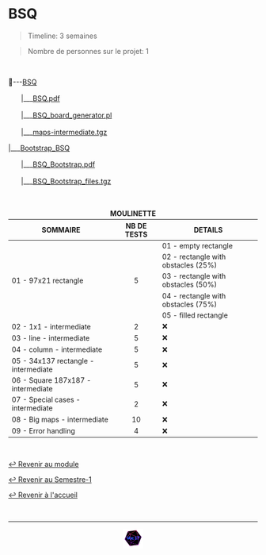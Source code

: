 # BSQ

> Timeline: 3 semaines

> Nombre de personnes sur le projet: 1

<br>

📂---[BSQ](https://github.com/Studio-17/Epitech-Subjects/tree/main/Semester-1/B-CPE-110/BSQ/BSQ)

ㅤㅤ|\_\_\_[BSQ.pdf](https://github.com/Studio-17/Epitech-Subjects/blob/main/Semester-1/B-CPE-110/BSQ/BSQ/BSQ.pdf)

ㅤㅤ|\_\_\_[BSQ_board_generator.pl](https://github.com/Studio-17/Epitech-Subjects/blob/main/Semester-1/B-CPE-110/BSQ/BSQ/BSQ_board_generator.pl)

ㅤㅤ|\_\_\_[maps-intermediate.tgz](https://github.com/Studio-17/Epitech-Subjects/blob/main/Semester-1/B-CPE-110/BSQ/BSQ/BSQ_board_generator.pl)

|\_\_\_[Bootstrap_BSQ](https://github.com/Studio-17/Epitech-Subjects/blob/main/Semester-1/B-CPE-110/BSQ/BSQ/maps-intermediate.tgz)

ㅤㅤ|\_\_\_[BSQ_Bootstrap.pdf](https://github.com/Studio-17/Epitech-Subjects/blob/main/Semester-1/B-CPE-110/BSQ/BSQ/BSQ.pdf)

ㅤㅤ|\_\_\_[BSQ_Bootstrap_files.tgz](https://github.com/Studio-17/Epitech-Subjects/blob/main/Semester-1/B-CPE-110/BSQ/BSQ/BSQ.pdf)

<br>

<table align="center">
    <thead>
        <tr>
            <td colspan="3" align="center"><strong>MOULINETTE</strong></td>
        </tr>
        <tr>
            <th>SOMMAIRE</th>
            <th>NB DE TESTS</th>
            <th>DETAILS</th>
        </tr>
    </thead>
    <tbody>
        <tr>
            <td rowspan="5">01 - 97x21 rectangle</td>
            <td rowspan="5" style="text-align: center;">5</td>
            <td>01 - empty rectangle</td>
        </tr>
        <tr>
            <td>02 - rectangle with obstacles (25%)</td>
        </tr>
        <tr>
            <td>03 - rectangle with obstacles (50%)</td>
        </tr>
        <tr>
            <td>04 - rectangle with obstacles (75%)</td>
        </tr>
        <tr>
            <td>05 - filled rectangle</td>
        </tr>
        <tr>
            <td rowspan="1">02 - 1x1 - intermediate</td>
            <td rowspan="1" style="text-align: center;">2</td>
            <td>❌</td>
        </tr>
        <tr>
            <td rowspan="1">03 - line - intermediate</td>
            <td rowspan="1" style="text-align: center;">5</td>
            <td>❌</td>
        </tr>
        <tr>
            <td rowspan="1">04 - column - intermediate</td>
            <td rowspan="1" style="text-align: center;">5</td>
            <td>❌</td>
        </tr>
        <tr>
            <td rowspan="1">05 - 34x137 rectangle - intermediate</td>
            <td rowspan="1" style="text-align: center;">5</td>
            <td>❌</td>
        </tr>
        <tr>
            <td rowspan="1">06 - Square 187x187 - intermediate</td>
            <td rowspan="1" style="text-align: center;">5</td>
            <td>❌</td>
        </tr>
        <tr>
            <td rowspan="1">07 - Special cases - intermediate</td>
            <td rowspan="1" style="text-align: center;">2</td>
            <td>❌</td>
        </tr>
        <tr>
            <td rowspan="1">08 - Big maps - intermediate</td>
            <td rowspan="1" style="text-align: center;">10</td>
            <td>❌</td>
        </tr>
        <tr>
            <td rowspan="1">09 - Error handling</td>
            <td rowspan="1" style="text-align: center;">4</td>
            <td>❌</td>
        </tr>
    </tbody>
</table>

<br>

[↩️ Revenir au module](https://github.com/Studio-17/Epitech-Subjects/tree/main/Semester-1/B-CPE-110)

[↩️ Revenir au Semestre-1](https://github.com/Studio-17/Epitech-Subjects/tree/main/Semester-1)

[↩️ Revenir à l'accueil](https://github.com/Studio-17/Epitech-Subjects)

<br>

---

<div align="center">

<a href="https://github.com/Studio-17" target="_blank"><img src="../../../assets/voc17.gif" width="40"></a>

</div>
